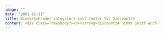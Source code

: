 ```yaml
---
image: ""
date: "2001-11-23"
title: SinnerSchrader integriert Call Center für Discount24
content: <div class="newsbody"><p><strong>discount24 nimmt jetzt auch telefonische Bestellungen entgegen.</strong></p><p>Der Internetdienstleister SinnerSchrader hat die hundertprozentige Tochter des OTTO Versand an das Call Center der Versandhausgruppe angebunden. Neukunden des Schnäppchen-Spezialisten können dort anrufen und Produkte bestellen, die discount24 in einem achtseitigen Katalog bewirbt. Die Call Center Agents greifen über eine eigene Maske direkt auf die Anwendung discount24.de zu.<br/>Im laufenden Weihnachtsgeschäft setzt discount24 zur Neukundengewinnung unter anderem auch gedruckte Werbemittel ein, die zusätzlich zum Internet eine Bestellmöglichkeit per Telefon bieten. Die Call Center Agents legen für jeden Kunden ein Konto an, das er bei der nächsten Bestellung im Internet nutzen kann. Unabhängig vom Vertriebskanal werden Kundendaten und Aufträge im gleichen, auf Intershop Enfinity basierenden System konsolidiert.</p><p>Im Rahmen dieses Projekts erweiterten discount24 und SinnerSchrader die Plattform um ein Gutscheinsystem. Der Kunde hat damit die Möglichkeit, Gutscheine bei discount24 einzulösen. Da Intershop Enfinity diese Funktionalität bislang nicht vorsieht, implementierte SinnerSchrader eine entsprechende Erweiterung.</p><p>Innerhalb einer achtwöchigen Entwicklungszeit realisierte SinnerSchrader neue Leistungsmerkmale und migrierte die Anwendung von Intershop Enfinity 1.1 auf die aktuelle Version 2.2 sowie gleichzeitig auf eine neue, hoch skalierbare Hardware-Architektur. Dadurch konnte die Performance bei hoher Belastung, wie sie durch die laufenden Verkaufsförderungsaktionen entsteht, erheblich gesteigert werden.</p></div>
---
```

